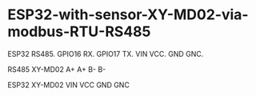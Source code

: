 # ESP32-with-sensor-XY-MD02-via-modbus-RTU-RS485

ESP32       RS485. 
GPIO16      RX. 
GPIO17      TX. 
VIN         VCC. 
GND         GNC. 

RS485       XY-MD02
A+          A+
B-          B-

ESP32       XY-MD02
VIN         VCC
GND         GNC
